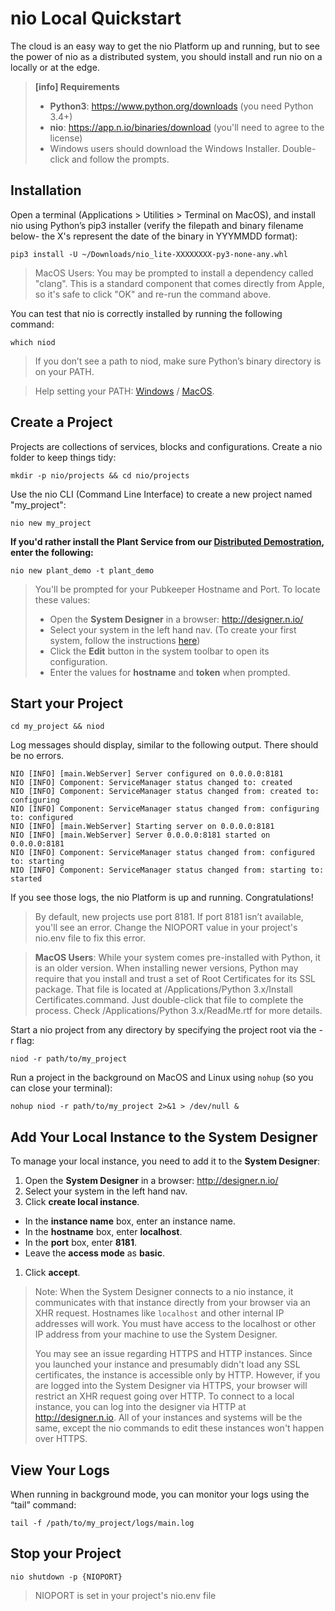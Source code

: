 # nio Local Quickstart

The cloud is an easy way to get the nio Platform up and running, but to see the power of nio as a distributed system, you should install and run nio on a locally or at the edge.

>**[info] Requirements**
>
>* **Python3**: https://www.python.org/downloads (you need Python 3.4+)
>* **nio**: https://app.n.io/binaries/download (you'll need to agree to the license)
>  * Windows users should download the Windows Installer. Double-click and follow the prompts.

## Installation

Open a terminal (Applications > Utilities > Terminal on MacOS), and install nio using Python’s pip3 installer (verify the filepath and binary filename below- the X's represent the date of the binary in YYYMMDD format):
```
pip3 install -U ~/Downloads/nio_lite-XXXXXXXX-py3-none-any.whl
```
> MacOS Users: You may be prompted to install a dependency called "clang". This is a standard component that comes directly from Apple, so it's safe to click "OK" and re-run the command above.

You can test that nio is correctly installed by running the following command:
```
which niod
```
> If you don’t see a path to niod, make sure Python’s binary directory is on your PATH.

> Help setting your PATH: [Windows](https://msdn.microsoft.com/en-us/library/aa922003.aspx) / [MacOS](http://osxdaily.com/2014/08/14/add-new-path-to-path-command-line/).

## Create a Project

Projects are collections of services, blocks and configurations. Create a nio folder to keep things tidy:
```
mkdir -p nio/projects && cd nio/projects
```
Use the nio CLI (Command Line Interface) to create a new project named "my_project":
```
nio new my_project
```
**If you'd rather install the Plant Service from our [Distributed Demostration](https://workshops.n.io/distributed-demonstration/), enter the following:**
```
nio new plant_demo -t plant_demo
```
> You'll be prompted for your Pubkeeper Hostname and Port. To locate these values:
> * Open the **System Designer** in a browser: http://designer.n.io/
> * Select your system in the left hand nav. (To create your first system, follow the instructions [here](https://docs.n.io/getting_started/in_the_cloud.html))
> * Click the **Edit** button in the system toolbar to open its configuration.
> * Enter the values for **hostname** and **token** when prompted.

## Start your Project

```
cd my_project && niod
```
Log messages should display, similar to the following output. There should be no errors.

```
NIO [INFO] [main.WebServer] Server configured on 0.0.0.0:8181
NIO [INFO] Component: ServiceManager status changed to: created
NIO [INFO] Component: ServiceManager status changed from: created to: configuring
NIO [INFO] Component: ServiceManager status changed from: configuring to: configured
NIO [INFO] [main.WebServer] Starting server on 0.0.0.0:8181
NIO [INFO] [main.WebServer] Server 0.0.0.0:8181 started on 0.0.0.0:8181
NIO [INFO] Component: ServiceManager status changed from: configured to: starting
NIO [INFO] Component: ServiceManager status changed from: starting to: started
```

If you see those logs, the nio Platform is up and running. Congratulations!

> By default, new projects use port 8181. If port 8181 isn’t available, you'll see an error. Change the NIOPORT value in your project's nio.env file to fix this error.

> **MacOS Users**: While your system comes pre-installed with Python, it is an older version. When installing newer versions, Python may require that you install and trust a set of Root Certificates for its SSL package. That file is located at /Applications/Python 3.x/Install Certificates.command. Just double-click that file to complete the process. Check /Applications/Python 3.x/ReadMe.rtf for more details.

Start a nio project from any directory by specifying the project root via the -r flag:
```
niod -r path/to/my_project
```
Run a project in the background on MacOS and Linux using `nohup` (so you can close your terminal):
```
nohup niod -r path/to/my_project 2>&1 > /dev/null &
```

## Add Your Local Instance to the System Designer

To manage your local instance, you need to add it to the **System Designer**:

1. Open the **System Designer** in a browser: http://designer.n.io/
1. Select your system in the left hand nav.
1. Click **create local instance**.
  * In the **instance name** box, enter an instance name.
  * In the **hostname** box, enter **localhost**.
  * In the **port** box, enter **8181**.
  * Leave the **access mode** as **basic**.
1. Click **accept**.

> Note: When the System Designer connects to a nio instance, it communicates with that instance directly from your browser via an XHR request. Hostnames like `localhost` and other internal IP addresses will work. You must have access to the localhost or other IP address from your machine to use the System Designer.
>
>You may see an issue regarding HTTPS and HTTP instances. Since you launched your instance and presumably didn't load any SSL certificates, the instance is accessible only by HTTP. However, if you are logged into the System Designer via HTTPS, your browser will restrict an XHR request going over HTTP. To connect to a local instance, you can log into the designer via HTTP at http://designer.n.io. All of your instances and systems will be the same, except the nio commands to edit these instances won't happen over HTTPS.

## View Your Logs

When running in background mode, you can monitor your logs using the “tail” command:
```
tail -f /path/to/my_project/logs/main.log
```

## Stop your Project

```
nio shutdown -p {NIOPORT}
```
> NIOPORT is set in your project's nio.env file
